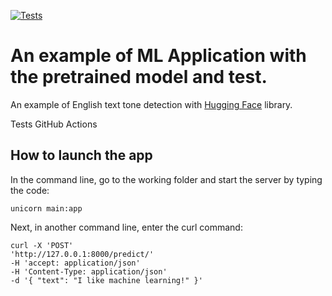 [![Tests](https://github.com/tokarevsas31/ml_fastapi_tests/actions/workflows/python-app.yml/badge.svg)](https://github.com/tokarevsas31/ml_fastapi_tests/actions/workflows/python-app.yml)

# An example of ML Application with the pretrained model and test.

An example of English text tone detection with [Hugging Face](https://huggingface.co/) library.

Tests GitHub Actions

## Нow to launch the app

In the command line, go to the working folder and start the server by typing the code:

```
unicorn main:app
```

Next, in another command line, enter the curl command:

```
curl -X 'POST'
'http://127.0.0.1:8000/predict/'
-H 'accept: application/json'
-H 'Content-Type: application/json'
-d '{ "text": "I like machine learning!" }'
```
